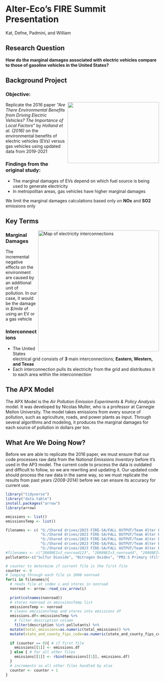 # Alter-Eco’s FIRE Summit Presentation
Kat, Defne, Padmini, and William 

## Research Question

**How do the marginal damages associated with electric vehicles compare to those of gasoline vehicles in the United States?**


## Background Project

### Objective: 
<img align="right" width="300" height="200" src="https://github.com/umdfiresa2023/fire-summit-alter-eco/assets/28952036/b4bdd171-9f79-4bba-b042-695910184a6c">


Replicate the 2016 paper
_“Are There Environmental Benefits from Driving Electric Vehicles? The Importance of Local Factors”_ by _Holland et al. (2016)_ 
on the environmental benefits of electric vehicles (EVs) versus gas vehicles using updated data from 2019-2021

### Findings from the original study:

+ The marginal damages of EVs depend on which fuel source is being used to generate electricity
+ In metropolitan areas, gas vehicles have higher marginal damages
    
We limit the marginal damages calculations based only on **NOx** and **SO2** emissions only

## Key Terms
<img align="right" width="397" alt="Map of electricity interconnections" src="https://github.com/umdfiresa2023/fire-summit-alter-eco/assets/28952036/8eb8b12d-14c1-41fd-bf79-f1a3b2de54ad">

### Marginal Damages

The incremental negative effects on the environment are caused by an additional unit of pollution. In our case, it would be the damage in _$/mile_ of using an EV or a gas vehicle

### Interconnections 

+ The United States electrical grid consists of **3** main interconnections; **Eastern, Western, and Texas**
+ Each interconnection pulls its electricity from the grid and distributes it to each area within the interconnection

## The APX Model

The APX Model is the _Air Pollution Emission Experiments & Policy Analysis_ model. It was developed by Nicolas Muller, who is a professor at Carnegie Mellon University. The model takes emissions from every source of pollution, such as agriculture, roads, and power plants as input. Through several algorithms and modeling, it produces the marginal damages for each source of pollution in dollars per ton. 

## What Are We Doing Now?

Before we are able to replicate the 2016 paper, we must ensure that our code processes raw data from the _National Emissions Inventory_ before it’s used in the AP3 model. The current code to process the data is outdated and difficult to follow, so we are rewriting and updating it. Our updated code should process the raw data in the same way, so we must replicate the results from past years _(2008-2014)_ before we can ensure its accuracy for current use. 


``` r
library("tidyverse")
library("data.table")
install.packages("arrow")
library(arrow)

emissions <- list()
emissionsTemp <- list()

filenames <- c( "G:/Shared drives/2023 FIRE-SA/FALL OUTPUT/Team Alter Eco/Emissions Data/Nonroad/2008/2008neiv3_nonroad_byregions/2008NEIv3_nonroad123.csv", 
                "G:/Shared drives/2023 FIRE-SA/FALL OUTPUT/Team Alter Eco/Emissions Data/Nonroad/2008/2008neiv3_nonroad_byregions/2008NEIv3_nonroad4.csv", 
                "G:/Shared drives/2023 FIRE-SA/FALL OUTPUT/Team Alter Eco/Emissions Data/Nonroad/2008/2008neiv3_nonroad_byregions/2008NEIv3_nonroad5.csv", 
                "G:/Shared drives/2023 FIRE-SA/FALL OUTPUT/Team Alter Eco/Emissions Data/Nonroad/2008/2008neiv3_nonroad_byregions/2008NEIv3_nonroad67.csv", 
                "G:/Shared drives/2023 FIRE-SA/FALL OUTPUT/Team Alter Eco/Emissions Data/Nonroad/2008/2008neiv3_nonroad_byregions/2008NEIv3_nonroad8910.csv")
#filenames <- c("2008NEIv3_nonroad123", "2008NEIv3_nonroad4", "2008NEIv3_nonroad5", "2008NEIv3_nonroad67", "2008NEIv3_nonroad8910")
pollutants<-c("Sulfur Dioxide", "Nitrogen Oxides", "PM2.5 Primary (Filt + Cond)", "Volatile Organic Compounds", "Ammonia")

# counter to determine if current file is the first file 
counter <- 0
# looping through each file in 2008 nonroad 
for(i in filenames){
  # reads file at index i and stores in nonroad 
  nonroad <- arrow::read_csv_arrow(i) 
  
  print(colnames(nonroad))
  # stores nonroad in emissionsTemp list 
  emissionsTemp <- nonroad
  # cleans emissionsTemp and stores into emissions df 
  emissions.df<-emissionsTemp %>%
    # filter description column
    filter(description %in% pollutants) %>%
  mutate(total_emissions=as.numeric(total_emissions)) %>%
  mutate(state_and_county_fips_code=as.numeric(state_and_county_fips_code)) 
  
  if (counter == 0){ # if first file
    emissions[[1]] <- emissions.df
  } else { # for all other files
    emissions[[1]] <- rbind(emissions[[1]], emissions.df)
  }
  # increments so all other files handled by else 
  counter <- counter + 1
}

```



